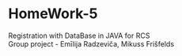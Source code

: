 # HomeWork-5
Registration with DataBase in JAVA for RCS <br>
Group project - Emīlija Radzeviča, Mikuss Frišfelds
